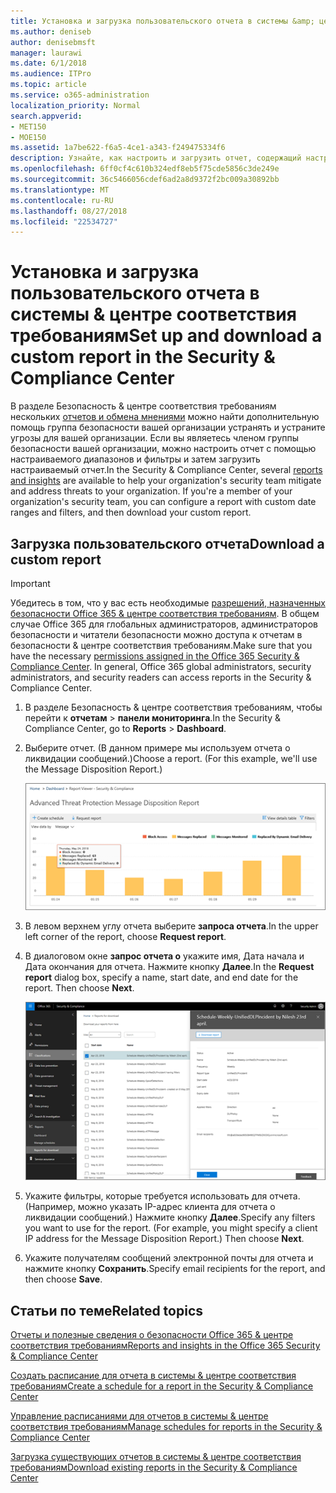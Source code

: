 ```yaml
---
title: Установка и загрузка пользовательского отчета в системы &amp; центре соответствия требованиям
ms.author: deniseb
author: denisebmsft
manager: laurawi
ms.date: 6/1/2018
ms.audience: ITPro
ms.topic: article
ms.service: o365-administration
localization_priority: Normal
search.appverid:
- MET150
- MOE150
ms.assetid: 1a7be622-f6a5-4ce1-a343-f249475334f6
description: Узнайте, как настроить и загрузить отчет, содержащий настраиваемый диапазон дат и фильтры безопасности &amp; центре соответствия требованиям.
ms.openlocfilehash: 6ff0cf4c610b324edf8eb5f75cde5856c3de249e
ms.sourcegitcommit: 36c5466056cdef6ad2a8d9372f2bc009a30892bb
ms.translationtype: MT
ms.contentlocale: ru-RU
ms.lasthandoff: 08/27/2018
ms.locfileid: "22534727"
---
```

# <a name="set-up-and-download-a-custom-report-in-the-security-amp-compliance-center"></a><span data-ttu-id="72b15-103">Установка и загрузка пользовательского отчета в системы &amp; центре соответствия требованиям</span><span class="sxs-lookup"><span data-stu-id="72b15-103">Set up and download a custom report in the Security &amp; Compliance Center</span></span>

<span data-ttu-id="72b15-p101">В разделе Безопасность &amp; центре соответствия требованиям нескольких [отчетов и обмена мнениями](reports-and-insights-in-security-and-compliance.md) можно найти дополнительную помощь группа безопасности вашей организации устранять и устраните угрозы для вашей организации. Если вы являетесь членом группы безопасности вашей организации, можно настроить отчет с помощью настраиваемого диапазонов и фильтры и затем загрузить настраиваемый отчет.</span><span class="sxs-lookup"><span data-stu-id="72b15-p101">In the Security &amp; Compliance Center, several [reports and insights](reports-and-insights-in-security-and-compliance.md) are available to help your organization's security team mitigate and address threats to your organization. If you're a member of your organization's security team, you can configure a report with custom date ranges and filters, and then download your custom report.</span></span> 
  
## <a name="download-a-custom-report"></a><span data-ttu-id="72b15-106">Загрузка пользовательского отчета</span><span class="sxs-lookup"><span data-stu-id="72b15-106">Download a custom report</span></span>

> [!IMPORTANT]
> <span data-ttu-id="72b15-p102">Убедитесь в том, что у вас есть необходимые [разрешений, назначенных безопасности Office 365 &amp; центре соответствия требованиям](permissions-in-the-security-and-compliance-center.md). В общем случае Office 365 для глобальных администраторов, администраторов безопасности и читатели безопасности можно доступа к отчетам в безопасности &amp; центре соответствия требованиям.</span><span class="sxs-lookup"><span data-stu-id="72b15-p102">Make sure that you have the necessary [permissions assigned in the Office 365 Security &amp; Compliance Center](permissions-in-the-security-and-compliance-center.md). In general, Office 365 global administrators, security administrators, and security readers can access reports in the Security &amp; Compliance Center.</span></span> 
  
1. <span data-ttu-id="72b15-109">В разделе Безопасность &amp; центре соответствия требованиям, чтобы перейти к **отчетам** \> **панели мониторинга**.</span><span class="sxs-lookup"><span data-stu-id="72b15-109">In the Security &amp; Compliance Center, go to **Reports** \> **Dashboard**.</span></span>
    
2. <span data-ttu-id="72b15-p103">Выберите отчет. (В данном примере мы используем отчета о ликвидации сообщений.)</span><span class="sxs-lookup"><span data-stu-id="72b15-p103">Choose a report. (For this example, we'll use the Message Disposition Report.)</span></span>
    
    ![Выберите запрос отчета, чтобы загрузить отчет](media/b566925d-b9d9-453d-9bdd-f2637c7ba140.png)
  
3. <span data-ttu-id="72b15-113">В левом верхнем углу отчета выберите **запроса отчета**.</span><span class="sxs-lookup"><span data-stu-id="72b15-113">In the upper left corner of the report, choose **Request report**.</span></span>
    
4. <span data-ttu-id="72b15-p104">В диалоговом окне **запрос отчета о** укажите имя, Дата начала и Дата окончания для отчета. Нажмите кнопку **Далее**.</span><span class="sxs-lookup"><span data-stu-id="72b15-p104">In the **Request report** dialog box, specify a name, start date, and end date for the report. Then choose **Next**.</span></span>
    
    ![В разделе Безопасность &amp; центре соответствия требованиям, выберите отчеты о \> отчеты для загрузки](media/65e625f5-c98c-49fc-9c1f-8c80ec8308fd.png)
  
5. <span data-ttu-id="72b15-p105">Укажите фильтры, которые требуется использовать для отчета. (Например, можно указать IP-адрес клиента для отчета о ликвидации сообщений.) Нажмите кнопку **Далее**.</span><span class="sxs-lookup"><span data-stu-id="72b15-p105">Specify any filters you want to use for the report. (For example, you might specify a client IP address for the Message Disposition Report.) Then choose **Next**.</span></span>
    
6. <span data-ttu-id="72b15-119">Укажите получателям сообщений электронной почты для отчета и нажмите кнопку **Сохранить**.</span><span class="sxs-lookup"><span data-stu-id="72b15-119">Specify email recipients for the report, and then choose **Save**.</span></span>
    
## <a name="related-topics"></a><span data-ttu-id="72b15-120">Статьи по теме</span><span class="sxs-lookup"><span data-stu-id="72b15-120">Related topics</span></span>

[<span data-ttu-id="72b15-121">Отчеты и полезные сведения о безопасности Office 365 &amp; центре соответствия требованиям</span><span class="sxs-lookup"><span data-stu-id="72b15-121">Reports and insights in the Office 365 Security &amp; Compliance Center</span></span>](reports-and-insights-in-security-and-compliance.md)
  
[<span data-ttu-id="72b15-122">Создать расписание для отчета в системы &amp; центре соответствия требованиям</span><span class="sxs-lookup"><span data-stu-id="72b15-122">Create a schedule for a report in the Security &amp; Compliance Center</span></span>](create-a-schedule-for-a-report.md)
  
[<span data-ttu-id="72b15-123">Управление расписаниями для отчетов в системы &amp; центре соответствия требованиям</span><span class="sxs-lookup"><span data-stu-id="72b15-123">Manage schedules for reports in the Security &amp; Compliance Center</span></span>](manage-schedules-for-multiple-reports.md)
  
[<span data-ttu-id="72b15-124">Загрузка существующих отчетов в системы &amp; центре соответствия требованиям</span><span class="sxs-lookup"><span data-stu-id="72b15-124">Download existing reports in the Security &amp; Compliance Center</span></span>](download-existing-reports.md)
  

